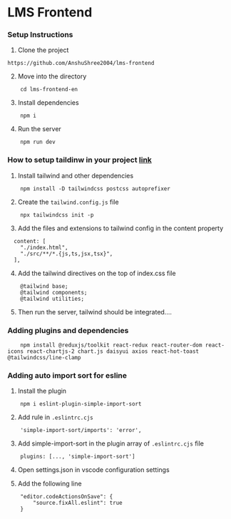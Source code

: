 # LMS Frontend

### Setup Instructions

1. Clone the project

```
https://github.com/AnshuShree2004/lms-frontend
```

2. Move into the directory

```
    cd lms-frontend-en
```

3. Install dependencies

```
    npm i
```

4. Run the server

```
    npm run dev
```

### How to setup taildinw in your project  [link](https://tailwindcss.com/docs/guides/vite)


1. Install tailwind and other dependencies

```
    npm install -D tailwindcss postcss autoprefixer
```

2. Create the `tailwind.config.js` file

```
    npx tailwindcss init -p
```

3. Add the files and extensions to tailwind config in the content property

```
  content: [
    "./index.html",
    "./src/**/*.{js,ts,jsx,tsx}",
  ],
```

4. Add the tailwind directives on the top of index.css file

```
    @tailwind base;
    @tailwind components;
    @tailwind utilities;
```

5. Then run the server, tailwind should be integrated....


### Adding plugins and dependencies

```
    npm install @reduxjs/toolkit react-redux react-router-dom react-icons react-chartjs-2 chart.js daisyui axios react-hot-toast @tailwindcss/line-clamp
```

### Adding auto import sort for esline

1. Install the plugin

```
    npm i eslint-plugin-simple-import-sort
```

2. Add rule in `.eslintrc.cjs`

```
    'simple-import-sort/imports': 'error',
```

3. Add simple-import-sort in the plugin array of `.eslintrc.cjs` file

```
    plugins: [..., 'simple-import-sort']
```

4. Open settings.json in vscode configuration settings

5. Add the following line

```
    "editor.codeActionsOnSave": {
        "source.fixAll.eslint": true 
    }
```